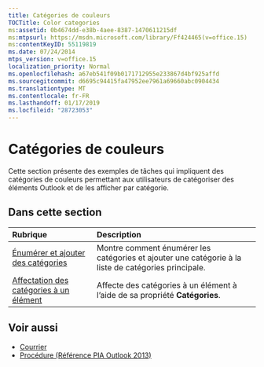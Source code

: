 ```yaml
---
title: Catégories de couleurs
TOCTitle: Color categories
ms:assetid: 0b4674dd-e38b-4aee-8387-1470611215df
ms:mtpsurl: https://msdn.microsoft.com/library/Ff424465(v=office.15)
ms:contentKeyID: 55119819
ms.date: 07/24/2014
mtps_version: v=office.15
localization_priority: Normal
ms.openlocfilehash: a67eb541f09b0171712955e233867d4bf925affd
ms.sourcegitcommit: d6695c94415fa47952ee7961a69660abc0904434
ms.translationtype: MT
ms.contentlocale: fr-FR
ms.lasthandoff: 01/17/2019
ms.locfileid: "28723053"
---
```

# <a name="color-categories"></a>Catégories de couleurs

Cette section présente des exemples de tâches qui impliquent des catégories de couleurs permettant aux utilisateurs de catégoriser des éléments Outlook et de les afficher par catégorie.

## <a name="in-this-section"></a>Dans cette section

|Rubrique|Description|
|:----|:----------|
|[Énumérer et ajouter des catégories](how-to-enumerate-and-add-categories.md)  |Montre comment énumérer les catégories et ajouter une catégorie à la liste de catégories principale.|
|[Affectation des catégories à un élément](how-to-assign-categories-to-an-item.md)  |Affecte des catégories à un élément à l’aide de sa propriété **Catégories**.|

## <a name="see-also"></a>Voir aussi

- [Courrier](mail.md)
- [Procédure (Référence PIA Outlook 2013)](how-do-i-outlook-2013-pia-reference.md)

